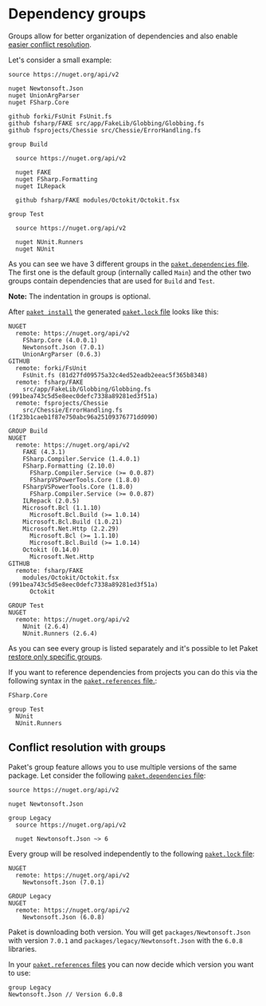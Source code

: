 # Dependency groups

Groups allow for better organization of dependencies and also enable [easier
conflict resolution](groups.html#Conflict-resolution-with-groups).

Let's consider a small example:

```paket
source https://nuget.org/api/v2

nuget Newtonsoft.Json
nuget UnionArgParser
nuget FSharp.Core

github forki/FsUnit FsUnit.fs
github fsharp/FAKE src/app/FakeLib/Globbing/Globbing.fs
github fsprojects/Chessie src/Chessie/ErrorHandling.fs

group Build

  source https://nuget.org/api/v2

  nuget FAKE
  nuget FSharp.Formatting
  nuget ILRepack

  github fsharp/FAKE modules/Octokit/Octokit.fsx

group Test

  source https://nuget.org/api/v2

  nuget NUnit.Runners
  nuget NUnit
```

As you can see we have 3 different groups in the
[`paket.dependencies` file](dependencies-file.html). The first one is the
default group (internally called `Main`) and the other two groups contain
dependencies that are used for `Build` and `Test`.

**Note:** The indentation in groups is optional.

After [`paket install`](paket-install.html) the generated
[`paket.lock` file](lock-file.html) looks like this:

```paket
NUGET
  remote: https://nuget.org/api/v2
    FSharp.Core (4.0.0.1)
    Newtonsoft.Json (7.0.1)
    UnionArgParser (0.6.3)
GITHUB
  remote: forki/FsUnit
    FsUnit.fs (81d27fd09575a32c4ed52eadb2eeac5f365b8348)
  remote: fsharp/FAKE
    src/app/FakeLib/Globbing/Globbing.fs (991bea743c5d5e8eec0defc7338a89281ed3f51a)
  remote: fsprojects/Chessie
    src/Chessie/ErrorHandling.fs (1f23b1caeb1f87e750abc96a25109376771dd090)

GROUP Build
NUGET
  remote: https://nuget.org/api/v2
    FAKE (4.3.1)
    FSharp.Compiler.Service (1.4.0.1)
    FSharp.Formatting (2.10.0)
      FSharp.Compiler.Service (>= 0.0.87)
      FSharpVSPowerTools.Core (1.8.0)
    FSharpVSPowerTools.Core (1.8.0)
      FSharp.Compiler.Service (>= 0.0.87)
    ILRepack (2.0.5)
    Microsoft.Bcl (1.1.10)
      Microsoft.Bcl.Build (>= 1.0.14)
    Microsoft.Bcl.Build (1.0.21)
    Microsoft.Net.Http (2.2.29)
      Microsoft.Bcl (>= 1.1.10)
      Microsoft.Bcl.Build (>= 1.0.14)
    Octokit (0.14.0)
      Microsoft.Net.Http
GITHUB
  remote: fsharp/FAKE
    modules/Octokit/Octokit.fsx (991bea743c5d5e8eec0defc7338a89281ed3f51a)
      Octokit

GROUP Test
NUGET
  remote: https://nuget.org/api/v2
    NUnit (2.6.4)
    NUnit.Runners (2.6.4)
```

As you can see every group is listed separately and it's possible to let Paket
[restore only specific groups](paket-restore.html).

If you want to reference dependencies from projects you can do this via the
following syntax in the [`paket.references` file.](references-files.html):

```paket
FSharp.Core

group Test
  NUnit
  NUnit.Runners
```

## Conflict resolution with groups

Paket's group feature allows you to use multiple versions of the same package.
Let consider the following [`paket.dependencies` file](dependencies-file.html):

```paket
source https://nuget.org/api/v2

nuget Newtonsoft.Json

group Legacy
  source https://nuget.org/api/v2

  nuget Newtonsoft.Json ~> 6
```

Every group will be resolved independently to the following
[`paket.lock` file](lock-file.html):

```paket
NUGET
  remote: https://nuget.org/api/v2
    Newtonsoft.Json (7.0.1)

GROUP Legacy
NUGET
  remote: https://nuget.org/api/v2
    Newtonsoft.Json (6.0.8)
```

Paket is downloading both version. You will get `packages/Newtonsoft.Json` with
version `7.0.1` and `packages/legacy/Newtonsoft.Json` with the `6.0.8`
libraries.

In your [`paket.references` files](references-files.html) you can now decide
which version you want to use:

```paket
group Legacy
Newtonsoft.Json // Version 6.0.8
```
